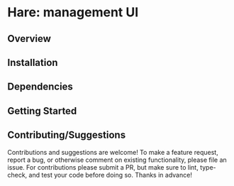 # Hare: management UI

## Overview

## Installation

## Dependencies

## Getting Started

## Contributing/Suggestions

Contributions and suggestions are welcome! To make a feature request, report a bug, or otherwise comment on existing
functionality, please file an issue. For contributions please submit a PR, but make sure to lint, type-check, and test
your code before doing so. Thanks in advance!
